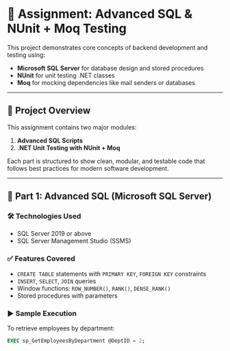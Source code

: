 # 🧠 Assignment: Advanced SQL & NUnit + Moq Testing

This project demonstrates core concepts of backend development and testing using:

- **Microsoft SQL Server** for database design and stored procedures
- **NUnit** for unit testing .NET classes
- **Moq** for mocking dependencies like mail senders or databases

---

## 📂 Project Overview

This assignment contains two major modules:

1. **Advanced SQL Scripts**
2. **.NET Unit Testing with NUnit + Moq**

Each part is structured to show clean, modular, and testable code that follows best practices for modern software development.

---

## 🔹 Part 1: Advanced SQL (Microsoft SQL Server)

### 🛠 Technologies Used

- SQL Server 2019 or above
- SQL Server Management Studio (SSMS)

### ✅ Features Covered

- `CREATE TABLE` statements with `PRIMARY KEY`, `FOREIGN KEY` constraints
- `INSERT`, `SELECT`, `JOIN` queries
- Window functions: `ROW_NUMBER()`, `RANK()`, `DENSE_RANK()`
- Stored procedures with parameters

### ▶ Sample Execution

To retrieve employees by department:
```sql
EXEC sp_GetEmployeesByDepartment @DeptID = 2;
